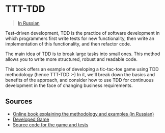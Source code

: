# TTT-TDD

> [In Russian](../README.md)

Test-driven development, TDD is the practice of software development in which programmers first write tests for new functionality, then write an implementation of this functionality, and then refactor code.

The main idea of TDD is to break large tasks into small ones. This method allows you to write more structured, robust and readable code.

This book offers an example of developing a tic-tac-toe game using TDD methodology (hence TTT-TDD :–) In it, we'll break down the basics and benefits of the approach, and consider how to use TDD for continuous development in the face of changing business requirements.

## Sources

- [Online book explaining the methodology and examples (in Russian)](https://bespoyasov.ru/ttt-tdd/)
- [Developed Game](https://bespoyasov.ru/ttt-tdd/game/)
- [Source code for the game and tests](https://github.com/bespoyasov/ttt-tdd/tree/master/game)

